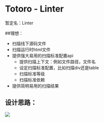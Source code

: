 # Totoro - Linter

暂定名：Linter

##理想：
- 扫描线下源码文件
- 扫描运行时html文件
- 提供强大易用的扫描标准配置api
	- 提供扫描上下文：例如文件路径，文件名
	- 设定扫描标准配置，比如扫描div还是table
	- 扫描标准等级
	- 扫描标准依赖
- 提供简明易用的扫描结果

## 设计思路：
![](https://f.cloud.github.com/assets/1229684/464589/914a3664-b5f4-11e2-81c4-4a37c5593604.png)
